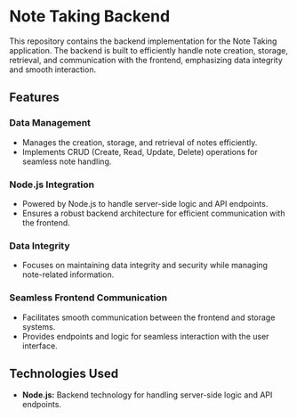 # Note Taking Backend

This repository contains the backend implementation for the Note Taking application. The backend is built to efficiently handle note creation, storage, retrieval, and communication with the frontend, emphasizing data integrity and smooth interaction.

## Features

### Data Management
- Manages the creation, storage, and retrieval of notes efficiently.
- Implements CRUD (Create, Read, Update, Delete) operations for seamless note handling.

### Node.js Integration
- Powered by Node.js to handle server-side logic and API endpoints.
- Ensures a robust backend architecture for efficient communication with the frontend.

### Data Integrity
- Focuses on maintaining data integrity and security while managing note-related information.

### Seamless Frontend Communication
- Facilitates smooth communication between the frontend and storage systems.
- Provides endpoints and logic for seamless interaction with the user interface.

## Technologies Used

- **Node.js:** Backend technology for handling server-side logic and API endpoints.
